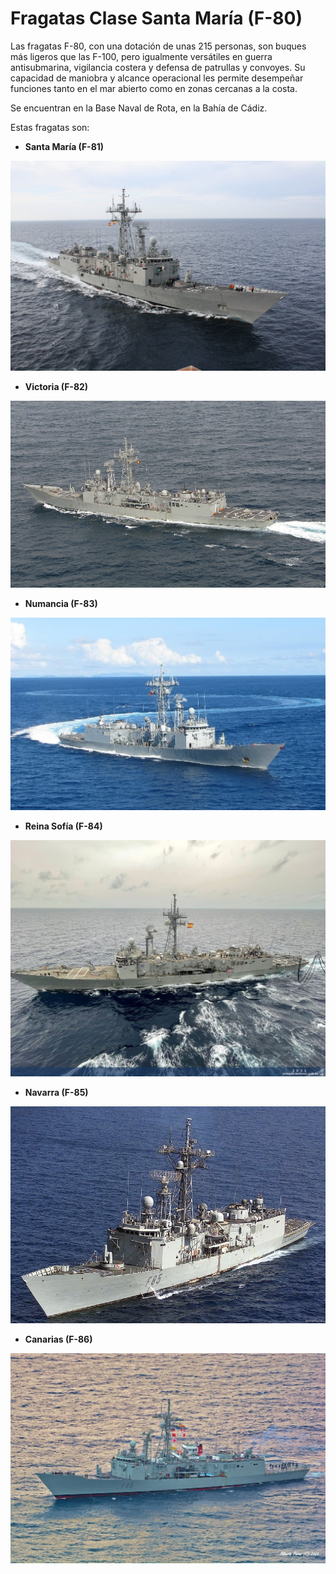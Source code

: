 # Fragatas Clase Santa María (F-80)
Las fragatas F-80, con una dotación de unas 215 personas, son buques más ligeros que las F-100, pero igualmente versátiles en guerra antisubmarina, vigilancia costera y defensa de patrullas y convoyes. Su capacidad de maniobra y alcance operacional les permite desempeñar funciones tanto en el mar abierto como en zonas cercanas a la costa.

Se encuentran en la Base Naval de Rota, en la Bahía de Cádiz.

Estas fragatas son:

- **Santa María (F-81)**

<img src="../../img/f-81.jpg"></img>

- **Victoria (F-82)**

<img src="../../img/f-82.jpg"></img>

- **Numancia (F-83)**

<img src="../../img/f-83.jpg"></img>

- **Reina Sofía (F-84)**

<img src="../../img/f-84.jpg"></img>

- **Navarra (F-85)**

<img src="../../img/f-85.jpg"></img>

- **Canarias (F-86)**

<img src="../../img/f-86.jpg"></img>